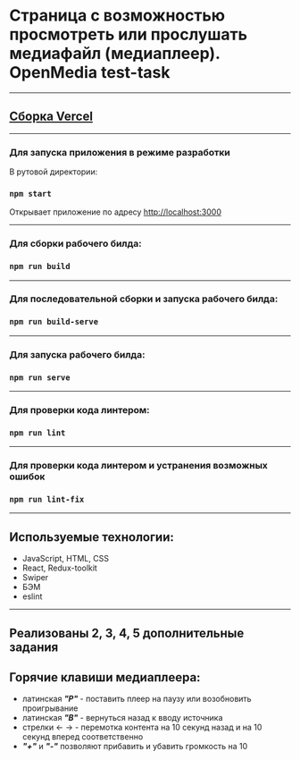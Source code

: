 # Страница с возможностью просмотреть или прослушать медиафайл (медиаплеер). OpenMedia test-task
***
## [Сборка Vercel](http://localhost:3000)
***
### Для запуска приложения в режиме разработки
В рутовой директории:
### `npm start`
Открывает приложение по адресу [http://localhost:3000](http://localhost:3000)
***
### Для сборки рабочего билда:
### `npm run build`
***
### Для последовательной сборки и запуска рабочего билда:
### `npm run build-serve`
***
### Для запуска рабочего билда:
### `npm run serve`
***
### Для проверки кода линтером:
### `npm run lint`
***
### Для проверки кода линтером и устранения возможных ошибок
### `npm run lint-fix`
***
## Используемые технологии:
* JavaScript, HTML, CSS
* React, Redux-toolkit
* Swiper
* БЭМ
* eslint

***
## Реализованы 2, 3, 4, 5 дополнительные задания

## Горячие клавиши медиаплеера:
* латинская ***"P"*** - поставить плеер на паузу или возобновить проигрывание
* латинская ***"B"*** - вернуться назад к вводу источника
* стрелки &larr; &rarr; - перемотка контента на 10 секунд назад и на 10 секунд вперед соответственно
* ***"+"*** и ***"-"*** позволяют прибавить и убавить громкость на 10
